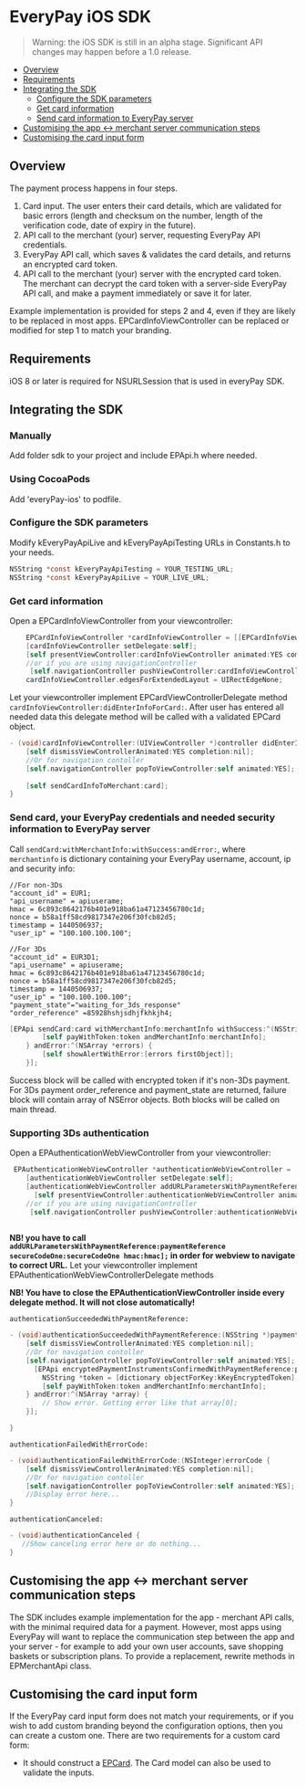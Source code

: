 # EveryPay iOS SDK

> Warning: the iOS SDK is still in an alpha stage. Significant API changes may happen before a 1.0 release.

* [Overview](https://github.com/UnifiedPaymentSolutions/everypay-ios#overview)
* [Requirements](https://github.com/UnifiedPaymentSolutions/everypay-ios#requirements)
* [Integrating the SDK](https://github.com/UnifiedPaymentSolutions/everypay-ios#integrating-the-sdk)
  * [Configure the SDK parameters](https://github.com/UnifiedPaymentSolutions/everypay-ios#configure-the-sdk-parameters)
  * [Get card information](https://github.com/UnifiedPaymentSolutions/everypay-ios#get-card-information)
  * [Send card information to EveryPay server](https://github.com/UnifiedPaymentSolutions/everypay-ios#send-card-your-everypay-credentials-and-needed-security-information-to-everypay-server)
* [Customising the app <-> merchant server communication steps](https://github.com/UnifiedPaymentSolutions/everypay-ios#customising-the-app---merchant-server-communication-steps)
* [Customising the card input form](https://github.com/UnifiedPaymentSolutions/everypay-ios#customising-the-card-input-form)

## Overview

The payment process happens in four steps.

1. Card input. The user enters their card details, which are validated for basic errors (length and checksum on the number, length of the verification code, date of expiry in the future).
2. API call to the merchant (your) server, requesting EveryPay API credentials.
3. EveryPay API call, which saves & validates the card details, and returns an encrypted card token.
4. API call to the merchant (your) server with the encrypted card token. The merchant can decrypt the card token with a server-side EveryPay API call, and make a payment immediately or save it for later.

Example implementation is provided for steps 2 and 4, even if they are likely to be replaced in most apps. EPCardInfoViewController can be replaced or modified for step 1 to match your branding.

## Requirements

iOS 8 or later is required for NSURLSession that is used in everyPay SDK.

## Integrating the SDK

### Manually

Add folder sdk to your project and include EPApi.h where needed.

### Using CocoaPods

Add 'everyPay-ios' to podfile.

### Configure the SDK parameters

Modify kEveryPayApiLive and kEveryPayApiTesting URLs in Constants.h to your needs.

```objectivec
NSString *const kEveryPayApiTesting = YOUR_TESTING_URL;
NSString *const kEveryPayApiLive = YOUR_LIVE_URL;
```

### Get card information

Open a EPCardInfoViewController from your viewcontroller:

```objectivec
	EPCardInfoViewController *cardInfoViewController = [[EPCardInfoViewController alloc] initWithNibName:NSStringFromClass([EPCardInfoViewController class]) bundle:nil];
    [cardInfoViewController setDelegate:self];
    [self presentViewController:cardInfoViewController animated:YES completion:nil];
    //or if you are using navigationController
     [self.navigationController pushViewController:cardInfoViewController animated:YES];
    cardInfoViewController.edgesForExtendedLayout = UIRectEdgeNone;

```

Let your viewcontroller implement EPCardViewControllerDelegate method `cardInfoViewController:didEnterInfoForCard:`.
After user has entered all needed data this delegate method will be called with a validated EPCard object.

```objectivec
- (void)cardInfoViewController:(UIViewController *)controller didEnterInfoForCard:(EPCard *)card {
    [self dismissViewControllerAnimated:YES completion:nil];
    //Or for navigation contoller
    [self.navigationController popToViewController:self animated:YES];
    
    [self sendCardInfoToMerchant:card];
}
```

### Send card, your EveryPay credentials and needed security information to EveryPay server

Call `sendCard:withMerchantInfo:withSuccess:andError:`, where `merchantinfo` is dictionary containing your EveryPay username, account, ip and security info:
```
//For non-3Ds
"account_id" = EUR1;
"api_username" = apiuserame;
hmac = 6c893c8642176b401e918ba61a47123456780c1d;
nonce = b58a1ff58cd9817347e206f30fcb82d5;
timestamp = 1440506937;
"user_ip" = "100.100.100.100";

//For 3Ds
"account_id" = EUR3D1;
"api_username" = apiuserame;
hmac = 6c893c8642176b401e918ba61a47123456780c1d;
nonce = b58a1ff58cd9817347e206f30fcb82d5;
timestamp = 1440506937;
"user_ip" = "100.100.100.100";
"payment_state"="waiting_for_3ds_response"
"order_reference" =85928hshjsdhjfkhkjh4;
```

```objectivec
[EPApi sendCard:card withMerchantInfo:merchantInfo withSuccess:^(NSString *token) {
        [self payWithToken:token andMerchantInfo:merchantInfo];
    } andError:^(NSArray *errors) {
        [self showAlertWithError:[errors firstObject]];
    }];
```

Success block will be called with encrypted token if it's non-3Ds payment. For 3Ds payment order_reference and payment_state are returned, failure block will contain array of NSError objects. Both blocks will be called on main thread.
### Supporting 3Ds authentication

Open a EPAuthenticationWebViewController from your viewcontroller:

```objectivec
 EPAuthenticationWebViewController *authenticationWebViewController = [[EPAuthenticationWebViewController alloc] initWithNibName:NSStringFromClass([EPAuthenticationWebViewController class]) bundle:nil];
    [authenticationWebViewController setDelegate:self];
    [authenticationWebViewController addURLParametersWithPaymentReference:paymentReference secureCodeOne:secureCodeOne hmac:hmac];
      [self presentViewController:authenticationWebViewController animated:YES completion:nil];
    //or if you are using navigationController
     [self.navigationController pushViewController:authenticationWebViewController animated:YES];
 
```
**NB! you have to call `addURLParametersWithPaymentReference:paymentReference secureCodeOne:secureCodeOne hmac:hmac];` in order for webview to navigate to correct URL.**
Let your viewcontroller implement EPAuthenticationWebViewControllerDelegate methods

**NB! You have to close the EPAuthenticationViewController inside every delegate method. It will not close automatically!**

`authenticationSucceededWithPaymentReference:`
```objectivec
- (void)authenticationSucceededWithPaymentReference:(NSString *)paymentReference {
    [self dismissViewControllerAnimated:YES completion:nil];
    //Or for navigation contoller
    [self.navigationController popToViewController:self animated:YES];
      [EPApi encryptedPaymentInstrumentsConfirmedWithPaymentReference:paymentReference hmac:hmac apiVersion:apiVersion withSuccess:^(NSDictionary *dictionary) {
        NSString *token = [dictionary objectForKey:kKeyEncryptedToken];
        [self payWithToken:token andMerchantInfo:merchantInfo];
    } andError:^(NSArray *array) {
        // Show error. Getting error like that array[0];
    }];

}
```

`authenticationFailedWithErrorCode:`
```objectivec
- (void)authenticationFailedWithErrorCode:(NSInteger)errorCode {
    [self dismissViewControllerAnimated:YES completion:nil];
    //Or for navigation contoller
    [self.navigationController popToViewController:self animated:YES];
    //Display error here...
}
```

`authenticationCanceled:`
```objectivec
- (void)authenticationCanceled {
   //Show canceling error here or do nothing...
}
```
## Customising the app <-> merchant server communication steps

The SDK includes example implementation for the app - merchant API calls, with the minimal required data for a payment. However, most apps using EveryPay will want to replace the communication step between the app and your server - for example to add your own user accounts, save shopping baskets or subscription plans.
To provide a replacement, rewrite methods in EPMerchantApi class.

## Customising the card input form

If the EveryPay card input form does not match your requirements, or if you wish to add custom branding beyond the configuration options, then you can create a custom one. There are two requirements for a custom card form:

* It should construct a [EPCard](https://github.com/UnifiedPaymentSolutions/everypay-ios/blob/master/everyPay/sdk/model/EPCard.h). The Card model can also be used to validate the inputs.
